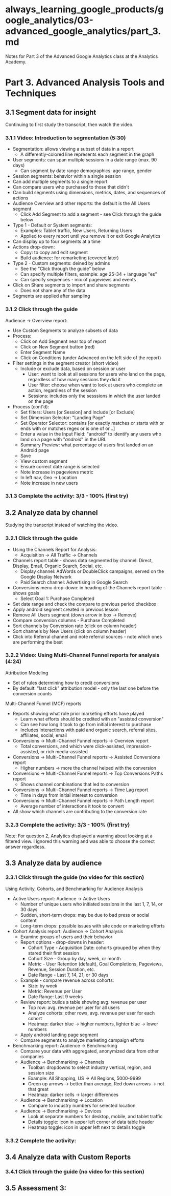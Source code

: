 # always_learning_google_products/google_analytics/03-advanced_google_analytics/part_3.md

Notes for Part 3 of the Advanced Google Analytics class at the Analytics Academy.

# Part 3. Advanced Analysis Tools and Techniques

## 3.1 Segment data for insight

Continuing to first study the transcript, then watch the video.

### 3.1.1 Video: Introduction to segmentation (5:30)

- Segmentation: allows viewing a subset of data in a report
  - A differently-colored line represents each segment in the graph
- User segments: can span multiple sessions in a date range (max. 90 days)
  - Can segment by date range demographics: age range, gender
- Session segments: behavior within a single session
- Can add multiple segments to a single report
- Can compare users who purchased to those that didn't
- Can build segments using dimensions, metrics, dates, and sequences of actions
- Audience Overview and other reports: the default is the All Users segment
  - Click Add Segment to add a segment - see Click through the guide below
- Type 1 - Default or System segments:
  - Examples: Tablet traffic, New Users, Returning Users
  - Applied to every report until you remove it or exit Google Analytics
- Can display up to four segments at a time
- Actions drop-down:
  - Copy: to copy and edit segment
  - Build audience: for remarketing (covered later)
- Type 2 - Custom segments: deined by admins
  - See the "Click through the guide" below
  - Can specify multiple filters, example: age 25-34 + language "es"
  - Can specify sequences - mix of pageviews and events
- Click on Share segments to import and share segments
  - Does not share any of the data
- Segments are applied after sampling

### 3.1.2 Click through the guide

Audience -> Overview report:

- Use Custom Segments to analyze subsets of data
- Process:
  - Click on Add Segment near top of report
  - Click on New Segment button (red)
  - Enter Segment Name
  - Click on Conditions (under Advanced on the left side of the report)
- Filter settings in the segment creator (short video)
  - Include or exclude data, based on session or user
    - User: want to look at all sessions for users who land on the page, regardless of how many sessions they did it
    - User filter: choose when want to look at users who complete an action, regardless of the session
    - Sessions: includes only the sesssions in which the user landed on the page
- Process (cont'd):
  - Set filters: Users [or Session] and Include [or Exclude]
  - Set Dimension Selector: "Landing Page"
  - Set Operator Selector: contains [or exactly matches or starts with or ends with or matches regex or is one of or...]
  - Enter a value in the Input Field: "android" to identify any users who land on a page with "*android*" in the URL
  - Summary Preview: what percentage of users first landed on an Android page
  - Save
  - View custom segment
  - Ensure correct date range is selected
  - Note increase in pageviews metric
  - In left nav, Geo -> Location
  - Note increase in new users

### 3.1.3 Complete the activity: 3/3 - 100% (first try)

## 3.2 Analyze data by channel

Studying the transcript instead of watching the video.

### 3.2.1 Click through the guide

- Using the Channels Report for Analysis:
  - Acquisition -> All Traffic -> Channels
- Channels report table - shows data segmented by channel: Direct, Display, Email, Organic Search, Social, etc.
  - Display channel: AdWords or DoubleClick campaigns, served on the Google Display Network
  - Paid Search channel: Advertising in Google Search
- Conversions menu drop-down: in heading of the Channels report table - shows goals
  - Select Goal 1: Purchase Completed
- Set date range and check the compare to previous period checkbox
- Apply android segment created in previous lesson
- Remove All Users segment (down arrow in box -> Remove)
- Compare conversion columns - Purchase Completed
- Sort channels by Conversion rate (click on column header)
- Sort channels by New Users (click on column header)
- Click into Referral channel and note referral sources - note which ones are performing the best

### 3.2.2 Video: Using Multi-Channel Funnel reports for analysis (4:24)

Attribution Modeling

- Set of rules determining how to credit conversions
- By default: "last click" attribution model - only the last one before the conversion counts

Multi-Channel Funnel (MCF) reports

- Reports showing what role prior marketing efforts have played
  - Learn what efforts should be credited with an "assisted conversion"
  - Can see how long it took to go from initial interest to purchase
  - Includes interactions with paid and organic search, referral sites, affiliates, social, email
- Conversions -> Multi-Channel Funnel reports -> Overview report
  - Total conversions, and which were click-assisted, impression-assisted, or rich media-assisted
- Conversions -> Multi-Channel Funnel reports -> Assisted Conversions report
  - Higher numbers -> more the channel helped with the conversion
- Conversions -> Multi-Channel Funnel reports -> Top Conversions Paths report
  - Shows channel combinations that led to conversion
- Conversions -> Multi-Channel Funnel reports -> Time Lag report
  - Time in days from initial interest to conversion
- Conversions -> Multi-Channel Funnel reports -> Path Length report
  - Average number of interactions it took to convert
- All show which channels are contributing to the conversion rate

### 3.2.3 Complete the activity: 3/3 - 100% (first try)

Note: For question 2, Analytics displayed a warning about looking at a filtered view.
I ignored this warning and was able to choose the correct answer regardless.

## 3.3 Analyze data by audience

### 3.3.1 Click through the guide (no video for this section)

Using Activity, Cohorts, and Benchmarking for Audience Analysis

- Active Users report: Audience -> Active Users
  - Number of unique users who initiated sessions in the last 1, 7, 14, or 30 days
  - Sudden, short-term drops: may be due to bad press or social content
  - Long-term drops: possible issues with site code or marketing efforts
- Cohort Analysis report: Audience -> Cohort Analysis
  - Examine groups of users and their behavior
  - Report options - drop-downs in header:
    - Cohort Type - Acquisition Date: cohorts grouped by when they stared their first session
    - Cohort Size - Group by day, week, or month
    - Metric - User Retention (default), Goal Completions, Pageviews, Revenue, Session Duration, etc.
    - Date Range - Last 7, 14, 21, or 30 days
  - Example - compare revenue across cohorts:
    - Size: by week
    - Metric: Revenue per User
    - Date Range: Last 9 weeks
  - Review report: builds a table showing avg. revenue per user
    - Top row: avg. revenue per user for all users
    - Analyze cohorts: other rows, avg. revenue per user for each cohort
    - Heatmap: darker blue -> higher numbers, lighter blue -> lower numbers
  - Apply android landing page segment
  - Compare segments to analyze marketing campaign efforts
- Benchmarking report: Audience -> Benchmarking
  - Compare your data with aggregated, anonymized data from other companies
  - Audience -> Benchmarking -> Channels
    - Toolbar: dropdowns to select industry vertical, region, and session size
    - Example: All Shopping, US -> All Regions, 5000-9999
    - Green up arrows -> better than average, Red down arrows -> not that great
    - Heatmap: darker cells -> larger differences
  - Audience -> Benchmarking -> Location
    - Compare to industry numbers for selected location
  - Audience -> Benchmarking -> Devices
    - Look at separate numbers for desktop, mobile, and tablet traffic
    - Details toggle: icon in upper left corner of data table header
    - Heatmap toggle: icon in upper left next to details toggle

### 3.3.2 Complete the activity:



## 3.4 Analyze data with Custom Reports

### 3.4.1 Click through the guide (no video for this section)



## 3.5 Assessment 3:

